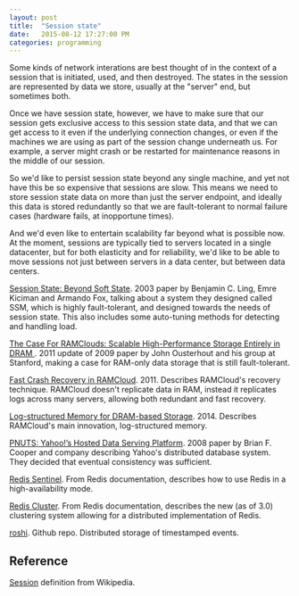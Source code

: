```yaml
---
layout: post
title:  "Session state"
date:   2015-08-12 17:27:00 PM
categories: programming
---
```


Some kinds of network interations are best thought of in the context of a session that is
initiated, used, and then destroyed. The states in the session are represented by data
we store, usually at the "server" end, but sometimes both.

Once we have session state, however, we have to make sure that our session gets exclusive
access to this session state data, and that we can get access to it even if the underlying
connection changes, or even if the machines we are using as part of the session change
underneath us. For example, a server might crash or be restarted for maintenance reasons
in the middle of our session.

So we'd like to persist session state beyond any single machine, and yet not have this
be so expensive that sessions are slow. This means we need to store session state data on more
than just the server endpoint, and ideally this data is stored redundantly so that we are
fault-tolerant to normal failure cases (hardware fails, at inopportune times).

And we'd even like to entertain scalability far beyond what is possible now. At the moment, sessions
are typically tied to servers located in a single datacenter, but for both elasticity and for
reliability, we'd like to be able to move sessions not just between servers in a data center, but
between data centers.

[Session State: Beyond Soft State](http://research.microsoft.com/pubs/74713/ssm-nsdi.pdf). 2003
paper by Benjamin C. Ling, Emre Kiciman and Armando Fox, talking about a system they designed
called SSM, which is highly fault-tolerant, and designed towards the needs of session state.
This also includes some auto-tuning methods for detecting and handling load.

[The Case For RAMClouds: Scalable High-Performance Storage Entirely in DRAM ](http://delivery.acm.org/10.1145/1970000/1965751/p121-ousterhout.pdf). 2011 update of 2009 paper by John Ousterhout and his group at Stanford, making a case for RAM-only data storage that is still fault-tolerant.

[Fast Crash Recovery in RAMCloud](http://web.stanford.edu/~ouster/cgi-bin/papers/ramcloud-recovery.pdf).
2011. Describes RAMCloud's recovery technique. RAMCloud doesn't replicate data in RAM, instead it replicates
logs across many servers, allowing both redundant and fast recovery.

[Log-structured Memory for DRAM-based Storage](https://www.usenix.org/system/files/conference/fast14/fast14-paper_rumble.pdf).
2014. Describes RAMCloud's main innovation, log-structured memory.

[PNUTS: Yahoo!’s Hosted Data Serving Platform](http://perso.telecom-paristech.fr/~kuznetso/INF346/papers/pnuts.pdf).
2008 paper by Brian F. Cooper and company describing Yahoo's distributed database system. They decided
that eventual consistency was sufficient.

[Redis Sentinel](http://redis.io/topics/sentinel). From Redis documentation, describes how to use Redis in
a high-availability mode.

[Redis Cluster](http://redis.io/topics/cluster-spec). From Redis documentation, describes the new (as of 3.0)
clustering system allowing for a distributed implementation of Redis.

[roshi](https://github.com/soundcloud/roshi). Github repo. Distributed storage of timestamped events.

## Reference

[Session](https://en.wikipedia.org/wiki/Session_(computer_science)) definition from Wikipedia.
